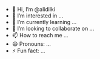 - 👋 Hi, I’m @alidilki
- 👀 I’m interested in ...
- 🌱 I’m currently learning ...
- 💞️ I’m looking to collaborate on ...
- 📫 How to reach me ...
- 😄 Pronouns: ...
- ⚡ Fun fact: ...

<!---
alidilki/alidilki is a ✨ special ✨ repository because its `README.md` (this file) appears on your GitHub profile.
You can click the Preview link to take a look at your changes.
--->
